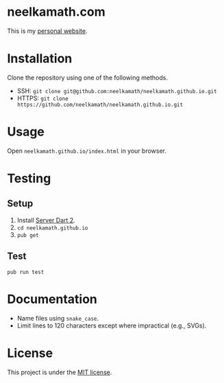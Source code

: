 # neelkamath.com

This is my [personal website](http://neelkamath.com).

# Installation

Clone the repository using one of the following methods.
- SSH: `git clone git@github.com:neelkamath/neelkamath.github.io.git`
- HTTPS: `git clone https://github.com/neelkamath/neelkamath.github.io.git`

# Usage

Open `neelkamath.github.io/index.html` in your browser.

# Testing

## Setup

1. Install [Server Dart 2](https://www.dartlang.org/tools/sdk#install).
1. `cd neelkamath.github.io`
1. `pub get`

## Test

`pub run test`

# Documentation

- Name files using `snake_case`.
- Limit lines to 120 characters except where impractical (e.g., SVGs).

# License

This project is under the [MIT license](LICENSE).
